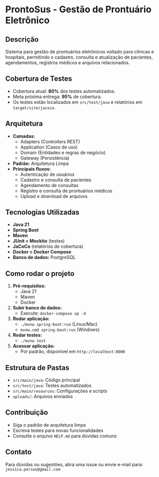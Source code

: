 # ProntoSus - Gestão de Prontuário Eletrônico

## Descrição
Sistema para gestão de prontuários eletrônicos voltado para clínicas e hospitais, permitindo o cadastro, consulta e atualização de pacientes, agendamentos, registros médicos e arquivos relacionados.

## Cobertura de Testes
- Cobertura atual: **80%** dos testes automatizados.
- Meta próxima entrega: **95%** de cobertura.
- Os testes estão localizados em `src/test/java` e relatórios em `target/site/jacoco`.

## Arquitetura
- **Camadas:**
  - Adapters (Controllers REST)
  - Application (Casos de uso)
  - Domain (Entidades e regras de negócio)
  - Gateway (Persistência)
- **Padrão:** Arquitetura Limpa
- **Principais fluxos:**
  - Autenticação de usuários
  - Cadastro e consulta de pacientes
  - Agendamento de consultas
  - Registro e consulta de prontuários médicos
  - Upload e download de arquivos

## Tecnologias Utilizadas
- **Java 21**
- **Spring Boot**
- **Maven**
- **JUnit** e **Mockito** (testes)
- **JaCoCo** (relatórios de cobertura)
- **Docker** e **Docker Compose**
- **Banco de dados:** PostgreSQL

## Como rodar o projeto
1. **Pré-requisitos:**
   - Java 21
   - Maven
   - Docker
2. **Subir banco de dados:**
   - Execute: `docker-compose up -d`
3. **Rodar aplicação:**
   - `./mvnw spring-boot:run` (Linux/Mac)
   - `mvnw.cmd spring-boot:run` (Windows)
4. **Rodar testes:**
   - `./mvnw test`
5. **Acessar aplicação:**
   - Por padrão, disponível em `http://localhost:8000`

## Estrutura de Pastas
- `src/main/java`: Código principal
- `src/test/java`: Testes automatizados
- `src/main/resources`: Configurações e scripts
- `uploads/`: Arquivos enviados

## Contribuição
- Siga o padrão de arquitetura limpa
- Escreva testes para novas funcionalidades
- Consulte o arquivo `HELP.md` para dúvidas comuns

## Contato
Para dúvidas ou sugestões, abra uma issue ou envie e-mail para: `jessica.persou@gmail.com`
